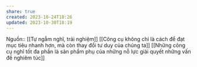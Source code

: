 ```yaml
---
share: true
created: 2023-10-24T18:26
updated: 2023-10-30T18:19
---
```

Nguồn:: [[Tự ngẫm nghĩ, trải nghiệm]]
[[Công cụ không chỉ là cách để đạt mục tiêu nhanh hơn, mà còn thay đổi tư duy của chúng ta]] [[Những công cụ nghĩ tốt đa phần là sản phẩm phụ của những nỗ lực giải quyết những vấn đề nghiêm túc]]
